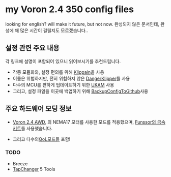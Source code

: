 # my Voron 2.4 350 config files
looking for english? will make it future, but not now.
완성되지 않은 문서인데, 완성에 꽤 많은 시간이 걸릴지도 모르겠습니다..

## 설정 관련 주요 내용
각 링크에 설명이 포함되어 있으니 읽어보시기를 추천드립니다.
- 각종 모듈화와, 설정 편의를 위해 [Klippain]()을 사용
- 이름은 위험하지만, 전혀 위험하지 않은 [DangerKlipper]()를 사용
- 다수의 MCU를 편하게 업데이트하기 위한 [UKAM]() 사용
- 그리고, 설정 파일을 이곳에 백업하기 위해 [BackupConfigToGithub]()사용

## 주요 하드웨어 모딩 정보
- [Voron 2.4 AWD](https://docs.atinyshellscript.com/v2.4/awd/), 의 NEMA17 모터를 사용한 모드를 적용했으며, [Funssor의 금속 키트](https://aliexpress.com/item/1005006085313023.html)를 사용했습니다.

- 그리고 다수의[QoL모드들]() 포함!
### TODO
- Breeze
- [TapChanger](https://github.com/viesturz/tapchanger) 5 Tools
